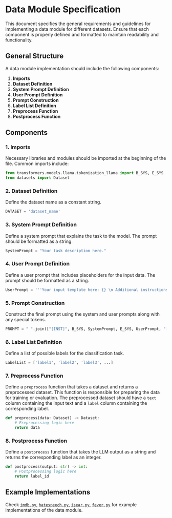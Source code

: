 # Data Module Specification

This document specifies the general requirements and guidelines for implementing a data module for different datasets. Ensure that each component is properly defined and formatted to maintain readability and functionality.

## General Structure

A data module implementation should include the following components:

1. **Imports**
2. **Dataset Definition**
3. **System Prompt Definition**
4. **User Prompt Definition**
5. **Prompt Construction**
6. **Label List Definition**
7. **Preprocess Function**
8. **Postprocess Function**

## Components

### 1. Imports
Necessary libraries and modules should be imported at the beginning of the file. Common imports include:
```python
from transformers.models.llama.tokenization_llama import B_SYS, E_SYS
from datasets import Dataset
```

### 2. Dataset Definition
Define the dataset name as a constant string.
```python
DATASET = 'dataset_name'
```

### 3. System Prompt Definition
Define a system prompt that explains the task to the model. The prompt should be formatted as a string.
```python
SystemPrompt = "Your task description here."
```

### 4. User Prompt Definition
Define a user prompt that includes placeholders for the input data. The prompt should be formatted as a string.
```python
UserPrompt = '''Your input template here: {} \n Additional instructions.'''
```

### 5. Prompt Construction
Construct the final prompt using the system and user prompts along with any special tokens.
```python
PROMPT = " ".join(["[INST]", B_SYS, SystemPrompt, E_SYS, UserPrompt, "[/INST]"])
```

### 6. Label List Definition
Define a list of possible labels for the classification task.
```python
LabelList = ['label1', 'label2', 'label3', ...]
```

### 7. Preprocess Function
Define a `preprocess` function that takes a dataset and returns a preprocessed dataset. This function is responsible for preparing the data for training or evaluation. The preprocessed dataset should have a `text` column containing the input text and a `label` column containing the corresponding label.
```python
def preprocess(data: Dataset) -> Dataset:
    # Preprocessing logic here
    return data
```

### 8. Postprocess Function
Define a `postprocess` function that takes the LLM output as a string and returns the corresponding label as an integer.
```python
def postprocess(output: str) -> int:
    # Postprocessing logic here
    return label_id
```

## Example Implementations
Check [`imdb.py`](./imdb.py), [`hatespeech.py`](./hatespeech.py), [`isear.py`](./isear.py), [`fever.py`](./fever.py) for example implementations of the data module.